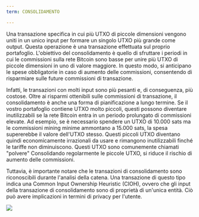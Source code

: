 ```yaml
---
term: CONSOLIDAMENTO

---
```

Una transazione specifica in cui più UTXO di piccole dimensioni vengono uniti in un unico input per formare un singolo UTXO più grande come output. Questa operazione è una transazione effettuata sul proprio portafoglio. L'obiettivo del consolidamento è quello di sfruttare i periodi in cui le commissioni sulla rete Bitcoin sono basse per unire più UTXO di piccole dimensioni in uno di valore maggiore. In questo modo, si anticipano le spese obbligatorie in caso di aumento delle commissioni, consentendo di risparmiare sulle future commissioni di transazione.

Infatti, le transazioni con molti input sono più pesanti e, di conseguenza, più costose. Oltre ai risparmi ottenibili sulle commissioni di transazione, il consolidamento è anche una forma di pianificazione a lungo termine. Se il vostro portafoglio contiene UTXO molto piccoli, questi possono diventare inutilizzabili se la rete Bitcoin entra in un periodo prolungato di commissioni elevate. Ad esempio, se è necessario spendere un UTXO di 10.000 sats ma le commissioni mining minime ammontano a 15.000 sats, la spesa supererebbe il valore dell'UTXO stesso. Questi piccoli UTXO diventano quindi economicamente irrazionali da usare e rimangono inutilizzabili finché le tariffe non diminuiscono. Questi UTXO sono comunemente chiamati "polvere" Consolidando regolarmente le piccole UTXO, si riduce il rischio di aumento delle commissioni.

Tuttavia, è importante notare che le transazioni di consolidamento sono riconoscibili durante l'analisi della catena. Una transazione di questo tipo indica una Common Input Ownership Heuristic (CIOH), ovvero che gli input della transazione di consolidamento sono di proprietà di un'unica entità. Ciò può avere implicazioni in termini di privacy per l'utente.

![](../../dictionnaire/assets/7.webp)